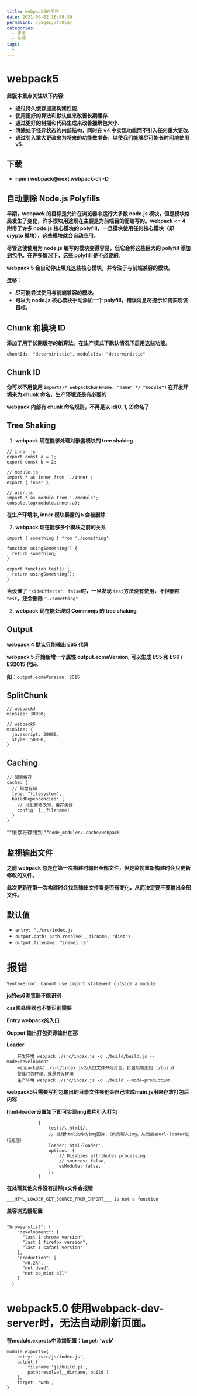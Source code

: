 ```yaml
---
title: webpack5的使用
date: 2021-06-02 16:49:39
permalink: /pages/7fc8ce/
categories:
  - 更多
  - 杂项
tags:
  -
---
```

# **webpack5**

**此版本重点关注以下内容:**

* **通过持久缓存提高构建性能.**
* **使用更好的算法和默认值来改善长期缓存.**
* **通过更好的树摇和代码生成来改善捆绑包大小.**
* **清除处于怪异状态的内部结构，同时在 v4 中实现功能而不引入任何重大更改.**
* **通过引入重大更改来为将来的功能做准备，以使我们能够尽可能长时间地使用 v5.**

## **下载**

* **npm i webpack@next webpack-cli -D**

## **自动删除 Node.js Polyfills**

**早期，webpack 的目标是允许在浏览器中运行大多数 node.js 模块，但是模块格局发生了变化，许多模块用途现在主要是为前端目的而编写的。webpack <= 4 附带了许多 node.js 核心模块的 polyfill，一旦模块使用任何核心模块（即 crypto 模块），这些模块就会自动应用。**

**尽管这使使用为 node.js 编写的模块变得容易，但它会将这些巨大的 polyfill 添加到包中。在许多情况下，这些 polyfill 是不必要的。**

**webpack 5 会自动停止填充这些核心模块，并专注于与前端兼容的模块。**

**迁移：**

* **尽可能尝试使用与前端兼容的模块。**
* **可以为 node.js 核心模块手动添加一个 polyfill。错误消息将提示如何实现该目标。**

## **Chunk 和模块 ID**

**添加了用于长期缓存的新算法。在生产模式下默认情况下启用这些功能。**

`chunkIds: "deterministic", moduleIds: "deterministic"`

## **Chunk ID**

**你可以不用使用 **`import(/* webpackChunkName: "name" */ "module")`** 在开发环境来为 chunk 命名，生产环境还是有必要的**

**webpack 内部有 chunk 命名规则，不再是以 id(0, 1, 2)命名了**

## **Tree Shaking**

1. **webpack 现在能够处理对嵌套模块的 tree shaking**

```
// inner.js
export const a = 1;
export const b = 2;

// module.js
import * as inner from './inner';
export { inner };

// user.js
import * as module from './module';
console.log(module.inner.a);
```

**在生产环境中, inner 模块暴露的 **`b`** 会被删除**

2. **webpack 现在能够多个模块之前的关系**

```
import { something } from './something';

function usingSomething() {
  return something;
}

export function test() {
  return usingSomething();
}
```

**当设置了** `"sideEffects": false`**时，一旦发现** `test`**方法没有使用，不但删除** `test`**，还会删除** `"./something"`

3. **webpack 现在能处理对 Commonjs 的 tree shaking**

## **Output**

**webpack 4 默认只能输出 ES5 代码**

**webpack 5 开始新增一个属性 output.ecmaVersion, 可以生成 ES5 和 ES6 / ES2015 代码.**

**如：**`output.ecmaVersion: 2015`

## **SplitChunk**

```
// webpack4
minSize: 30000;
```

```
// webpack5
minSize: {
  javascript: 30000,
  style: 50000,
}
```

## **Caching**

```
// 配置缓存
cache: {
  // 磁盘存储
  type: "filesystem",
  buildDependencies: {
    // 当配置修改时，缓存失效
    config: [__filename]
  }
}
```

**缓存将存储到 **`node_modules/.cache/webpack`

## **监视输出文件**

**之前 webpack 总是在第一次构建时输出全部文件，但是监视重新构建时会只更新修改的文件。**

**此次更新在第一次构建时会找到输出文件看是否有变化，从而决定要不要输出全部文件。**

## **默认值**

* `entry: "./src/index.js`
* `output.path: path.resolve(__dirname, "dist")`
* `output.filename: "[name].js"`

# **报错**

```
SyntaxError: Cannot use import statement outside a module
```

**js的es6浏览器不能识别**

**css预处理器也不能识别需要**

**Entry  webpack的入口**

**Oupput 输出打包资源输出在那**

**Loader**

```
    开发环境 webpack ./src/index.js -o ./build/build.js --mode=development
    webpack会以 ./src/index.js为入口文件开始打包，打包后输出到 ./build
    整体打包环境，就是开发环境
    生产环境 webpack ./src/index.js -o ./build --mode=production
```

**webpack5只需要写打包输出的目录文件夹他会自己生成main.js用来存放打包后内容**

**html-loader设置如下即可实现img图片引入打包**

```
            {
                test:/\.html$/,
                // 处理html文件的img图片，（负责引入img，从而能被url-loader进行处理）
                loader:'html-loader',
                options: {
                    // Disables attributes processing
                    // sources: false,
                    esModule: false,
                },
            }
```

**在处理其他文件没有排除js文件会报错**

```
___HTML_LOADER_GET_SOURCE_FROM_IMPORT___ is not a function
```

**兼容浏览器配置**

```
  
"browserslist": {
    "development": [
      "last 1 chrome version",
      "last 1 firefox version",
      "last 1 safari version"
    ],
    "production": [
      ">0.2%",
      "not dead",
      "not op_mini all"
    ]
  }
```

# **webpack5.0 使用webpack-dev-server时，无法自动刷新页面。**

**在module.exprots中添加配置：target: ‘web’**

```
module.exports={
    entry:'./src/js/index.js',
    output:{
        filename:'js/build.js',
        path:resolve(__dirname,'build')
    },
    target: 'web',
}
```
